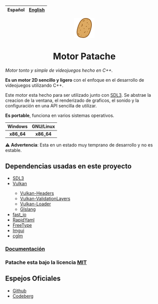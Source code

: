 | Español | [English](README_en.md) |
| :--: | :--: |

<p align = "center"><img draggable = false src = "data/assets/patache.svg?ref_type=heads&inline=false" width=64></p>

<h1 align = "center">Motor Patache</h1>

_Motor tonto y simple de videojuegos hecho en C++._

<p><strong>Es un motor 2D sencillo y ligero</strong> con el enfoque en el desarrollo de videojuegos utilizando C++.</p>

<p>Este motor esta hecho para ser utilizado junto con <a href = "http://www.libsdl.org/">SDL3</a>. Se abstrae la creacion de la ventana, el renderizado de graficos, el sonido y la configuración en una API sencilla de utilizar.</p>

<p><strong>Es portable</strong>, funciona en varios sistemas operativos.</p>

| Windows | GNU/Linux |
| :-----: | :-----: |
|<b>x86_64</b> | <b>x86_64</b> |

<p>⚠️ <strong>Advertencia</strong>: Esta en un estado muy temprano de desarrollo y no es estable.</p>

## Dependencias usadas en este proyecto
<ul>
	<li><a href = "http://www.libsdl.org/">SDL3</a></li>
	<li><a href = "https://www.vulkan.org/">Vulkan</a></li>
	<ul>
		<li><a href = "https://github.com/KhronosGroup/Vulkan-Headers.git">Vulkan-Headers</a></li>
		<li><a href = "https://github.com/KhronosGroup/Vulkan-ValidationLayers.git">Vulkan-ValidationLayers</a></li>
		<li><a href = "https://github.com/KhronosGroup/Vulkan-Loader.git">Vulkan-Loader</a></li>
		<li><a href = "https://github.com/KhronosGroup/glslang.git">Glslang</a></li>
	</ul>
	<li><a href = "https://github.com/cppfastio/fast_io.git">fast_io</a></li>
	<li><a href = "https://github.com/biojppm/rapidyaml.git">RapidYaml</a></li>
	<li><a href = "https://gitlab.freedesktop.org/freetype/freetype.git">FreeType</a></li>
  <li><a href = "https://github.com/ocornut/imgui.git">Imgui</a></li>
  <li><a href = "https://github.com/recp/cglm.git">cglm</a></li>
</ul>

### [Documentación](#)

### Patache esta bajo la licencia [MIT](LICENSE.txt)

## Espejos Oficiales
- [Github](https://github.com/Sendan4/Patache-Game-Engine)
- [Codeberg](https://codeberg.org/PatacheEngine/Patache.git)
